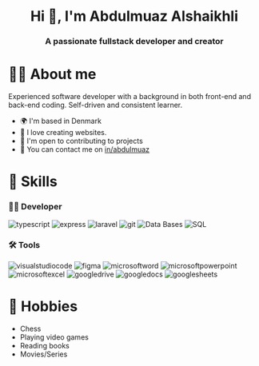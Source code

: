 <h1 align="center">Hi 👋, I'm Abdulmuaz Alshaikhli</h1>
<h3 align="center">A passionate fullstack developer and creator</h3>

# 👨‍💼 About me

Experienced software developer with a background in both front-end and back-end coding. Self-driven and consistent learner.

* 🌍  I'm based in Denmark 
* 🧠  I love creating websites. 
* 🤝  I'm open to contributing to projects 
* 🔗  You can contact me on [in/abdulmuaz](https://www.linkedin.com/in/abdulmuaz-a-09291a160/)

# 🎯 Skills

### 👨‍💻 Developer


![typescript](https://img.shields.io/badge/typescript-3178C6?style=for-the-badge&logo=typescript&logoColor=white)
![express](https://img.shields.io/badge/express-000000?style=for-the-badge&logo=express&logoColor=white)
![laravel](https://img.shields.io/badge/laravel-FF2D20?style=for-the-badge&logo=laravel&logoColor=white)
![git](https://img.shields.io/badge/git-F05032?style=for-the-badge&logo=git&logoColor=white)
![Data Bases](https://img.shields.io/badge/data%20base-FFCA28?style=for-the-badge&logo=firebase&logoColor=white)
![SQL](https://img.shields.io/badge/sql-3FCF8E?style=for-the-badge&logo=supabase&logoColor=white)

### 🛠️ Tools

![visualstudiocode](https://img.shields.io/badge/vs%20code-007ACC?style=for-the-badge&logo=visualstudiocode&logoColor=white)
![figma](https://img.shields.io/badge/figma-F24E1E?style=for-the-badge&logo=figma&logoColor=white)
![microsoftword](https://img.shields.io/badge/microsoft%20word-2B579A?style=for-the-badge&logo=microsoftword&logoColor=white)
![microsoftpowerpoint](https://img.shields.io/badge/microsoft%20powerpoint-B7472A?style=for-the-badge&logo=microsoftpowerpoint&logoColor=white)
![microsoftexcel](https://img.shields.io/badge/microsoft%20excel-217346?style=for-the-badge&logo=microsoftexcel&logoColor=white)
![googledrive](https://img.shields.io/badge/google%20drive-4285F4?style=for-the-badge&logo=googledrive&logoColor=white)
![googledocs](https://img.shields.io/badge/google%20docs-4285F4?style=for-the-badge&logo=googledocs&logoColor=white)
![googlesheets](https://img.shields.io/badge/google%20sheets-34A853?style=for-the-badge&logo=googlesheets&logoColor=white)

# 📅 Hobbies
- Chess
- Playing video games
- Reading books
- Movies/Series





